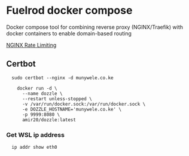 
# Fuelrod docker compose

Docker compose tool for combining reverse proxy (NGINX/Traefik) with docker containers to enable domain-based routing

[NGINX Rate Limiting](https://www.nginx.com/blog/rate-limiting-nginx/#:~:text=Rate%20%E2%80%93%20Sets%20the%20maximum%20request,1%20request%20every%20100%20milliseconds)

## Certbot 

```shell
  sudo certbot --nginx -d munywele.co.ke
```


```shell
    docker run -d \
      --name dozzle \
      --restart unless-stopped \
      -v /var/run/docker.sock:/var/run/docker.sock \
      -e DOZZLE_HOSTNAME='munywele.co.ke' \
      -p 9999:8080 \
      amir20/dozzle:latest
```

### Get WSL ip address

```shell
  ip addr show eth0
```